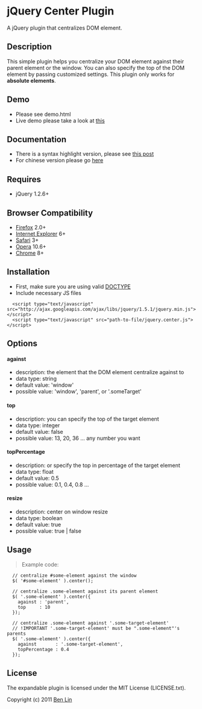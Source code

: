# jQuery Center Plugin

A jQuery plugin that centralizes DOM element.



## Description

This simple plugin helps you centralize your DOM element against their parent element or the window. You can also specify the top of the DOM element by passing customized settings. This plugin only works for **absolute elements**.



## Demo
 - Please see demo.html
 - Live demo please take a look at [this](http://dreamerslab.com/demos/centralize-html-dom-element-with-jquery-center-plugin)



## Documentation
  - There is a syntax highlight version, please see [this post](http://dreamerslab.com/blog/en/centralize-html-dom-element-with-jquery-center-plugin/)
  - For chinese version please go [here](http://dreamerslab.com/blog/tw/centralize-html-dom-element-with-jquery-center-plugin/)



## Requires
  - jQuery 1.2.6+



## Browser Compatibility
  - [Firefox](http://mzl.la/RNaI) 2.0+
  - [Internet Explorer](http://bit.ly/9fMgIQ) 6+
  - [Safari](http://bit.ly/gMhzVR) 3+
  - [Opera](http://bit.ly/fWJzaC) 10.6+
  - [Chrome](http://bit.ly/ePHvYZ) 8+



## Installation
  - First, make sure you are using valid [DOCTYPE](http://bit.ly/hQK1Rk)
  - Include necessary JS files

<!-- -->

      <script type="text/javascript" src="http://ajax.googleapis.com/ajax/libs/jquery/1.5.1/jquery.min.js"></script>
      <script type="text/javascript" src="path-to-file/jquery.center.js"></script>



## Options

#### against
  - description: the element that the DOM element centralize against to
  - data type: string
  - default value: 'window'
  - possible value: 'window', 'parent', or '.someTarget'

#### top
  - description: you can specify the top of the target element
  - data type: integer
  - default value: false
  - possible value: 13, 20, 36 ... any number you want

#### topPercentage
  - description: or specify the top in percentage of the target element
  - data type: float
  - default value: 0.5
  - possible value: 0.1, 0.4, 0.8 ...

#### resize
  - description: center on window resize
  - data type: boolean
  - default value: true
  - possible value: true | false

## Usage
> Example code:

      // centralize #some-element against the window
      $( '#some-element' ).center();

      // centralize .some-element against its parent element
      $( '.some-element' ).center({
        against : 'parent',
        top     : 10
      });

      // centralize .some-element against '.some-target-element'
      // !IMPORTANT '.some-target-element' must be ".some-element"'s parents
      $( '.some-element' ).center({
        against       : '.some-target-element',
        topPercentage : 0.4
      });



## License

The expandable plugin is licensed under the MIT License (LICENSE.txt).

Copyright (c) 2011 [Ben Lin](http://dreamerslab.com)